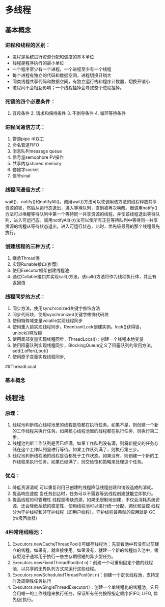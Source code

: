 # 多线程
## 基本概念
### 进程和线程的区别：
- 进程是系统进行资源分配和调度的基本单位
- 线程是程序执行的最小单位
- 一个程序至少有一个进程，一个进程至少有一个线程
- 每个进程有独立的代码和数据空间，进程切换开销大
- 同类线程共享代码和数据空间，有独立运行栈和程序计数器，切换开销小
- 进程间不会相互影响；一个线程挂掉会导致整个进程挂掉。

### 死锁的四个必要条件：
1. 互斥条件 2. 请求和保持条件 3. 不剥夺条件 4. 循环等待条件

### 进程间通信方式：
1. 管道pipe 半双工
2. 命名管道FIFO
3. 消息队列message queue
4. 信号量semophore PV操作
5. 共享内存shared memory
6. 套接字socket
7. 信号sinal

### 线程间通信方式：
wait()、notify()和notifyAll()。调用wait()方法可以使调用该方法的线程释放共享资源的锁，然后从运行态退出，进入等待队列，直到被再次唤醒。而调用notify()方法可以唤醒等待队列中第一个等待同一共享资源的线程，并使该线程退出等待队列，进入可运行态。调用notifyAll()方法可以使所有正在等待队列中等待同一共享资源的线程从等待状态退出，进入可运行状态，此时，优先级最高的那个线程最先执行。

### 创建线程的三种方式：
1. 继承Thread类
2. 实现Runable接口(推荐)
3. 使用Executor框架创建线程池
4. 通过Callable接口并实现call()方法，该call()方法将作为线程执行体，并且有返回值

### 线程同步的方式：
1. 同步方法，使用synchronized关键字修饰方法
2. 同步代码块，使用synchronized关键字修饰代码块
3. 使用特殊域变量volatile实现线程同步
4. 使用重入锁实现线程同步，ReentrantLock创建实例，lock()获得锁，unlock()释放锁
5. 使用局部变量实现线程同步，ThreadLocal() : 创建一个线程本地变量
6. 使用阻塞队列实现线程同步，BlockingQueue<E>定义了阻塞队列的常用方法，add(),offer(),put()
7. 使用原子变量实现线程同步,

##ThreadLocal 
### 基本概念

## 线程池

### 原理：
1. 线程池判断核心线程池里的线程是否都在执行任务。如果不是，则创建一个新的工作线程来执行任务。如果核心线程池里的线程都在执行任务，则执行第二步。 
2. 线程池判断工作队列是否已经满。如果工作队列没有满，则将新提交的任务存储在这个工作队列里进行等待。如果工作队列满了，则执行第三步。
3. 线程池判断线程池的线程是否都处于工作状态。如果没有，则创建一个新的工作线程来执行任务。如果已经满了，则交给饱和策略来处理这个任务。

### 优点：
1. 降低资源消耗 
可以重复利用已创建的线程降低线程创建和销毁造成的消耗。 
2. 提高响应速度 
当任务到达时，任务可以不需要等到线程创建就能立即执行。 
3. 提高线程的可管理性 
线程是稀缺资源，如果无限制地创建，不仅会消耗系统资源，还会降低系统的稳定性，使用线程池可以进行统一分配、调优和监控
线程分为守护线程和非守护线程（即用户线程）。守护线程最典型的应用就是 GC (垃圾回收器)

### 4种常用线程池：
1. Executors.newCacheThreadPool()可缓存线程池：先查看池中有没有以前建立的线程，如果有，就直接使用。如果没有，就建一个新的线程加入池中，缓存型池子通常用于执行一些生存期很短的异步型任务。
2. Executors.newFixedThreadPool(int n)：创建一个可重用固定个数的线程池，以共享的无界队列方式来运行这些线程。
3.  Executors.newScheduledThreadPool(int n)：创建一个定长线程池，支持定时及周期性任务执行
4.  Executors.newSingleThreadExecutor()：创建一个单线程化的线程池，它只会用唯一的工作线程来执行任务，保证所有任务按照指定顺序(FIFO, LIFO, 优先级)执行。
